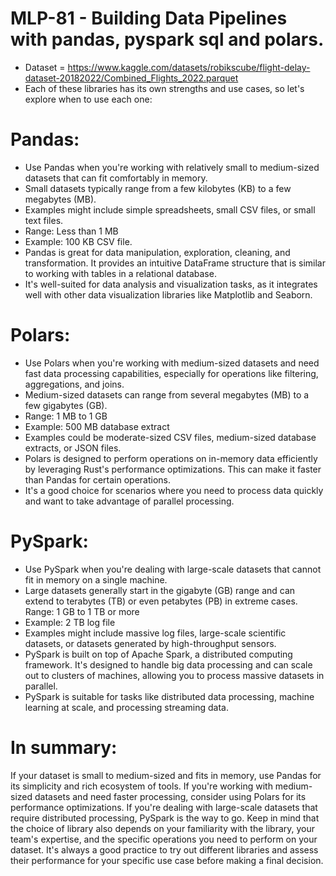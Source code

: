 # MLP-81 - Building Data Pipelines with pandas, pyspark sql and polars.
- Dataset = https://www.kaggle.com/datasets/robikscube/flight-delay-dataset-20182022/Combined_Flights_2022.parquet
- Each of these libraries has its own strengths and use cases, so let's explore when to use each one:

# Pandas:

- Use Pandas when you're working with relatively small to medium-sized datasets that can fit comfortably in memory.
- Small datasets typically range from a few kilobytes (KB) to a few megabytes (MB).
- Examples might include simple spreadsheets, small CSV files, or small text files.
- Range: Less than 1 MB
- Example: 100 KB CSV file. 
- Pandas is great for data manipulation, exploration, cleaning, and transformation. It provides an intuitive DataFrame structure that is similar to working with tables in a relational database.
- It's well-suited for data analysis and visualization tasks, as it integrates well with other data visualization libraries like Matplotlib and Seaborn.

# Polars:

- Use Polars when you're working with medium-sized datasets and need fast data processing capabilities, especially for operations like filtering, aggregations, and joins.
- Medium-sized datasets can range from several megabytes (MB) to a few gigabytes (GB).
- Range: 1 MB to 1 GB
- Example: 500 MB database extract
- Examples could be moderate-sized CSV files, medium-sized database extracts, or JSON files. 
- Polars is designed to perform operations on in-memory data efficiently by leveraging Rust's performance optimizations. This can make it faster than Pandas for certain operations.
- It's a good choice for scenarios where you need to process data quickly and want to take advantage of parallel processing.

# PySpark:

- Use PySpark when you're dealing with large-scale datasets that cannot fit in memory on a single machine.
-  Large datasets generally start in the gigabyte (GB) range and can extend to terabytes (TB) or even petabytes (PB) in extreme cases. Range: 1 GB to 1 TB or more
- Example: 2 TB log file
- Examples might include massive log files, large-scale scientific datasets, or datasets generated by high-throughput sensors.
- PySpark is built on top of Apache Spark, a distributed computing framework. It's designed to handle big data processing and can scale out to clusters of machines, allowing you to process massive datasets in parallel.
- PySpark is suitable for tasks like distributed data processing, machine learning at scale, and processing streaming data.

# In summary:

If your dataset is small to medium-sized and fits in memory, use Pandas for its simplicity and rich ecosystem of tools.
If you're working with medium-sized datasets and need faster processing, consider using Polars for its performance optimizations.
If you're dealing with large-scale datasets that require distributed processing, PySpark is the way to go.
Keep in mind that the choice of library also depends on your familiarity with the library, your team's expertise, and the specific operations you need to perform on your dataset. It's always a good practice to try out different libraries and assess their performance for your specific use case before making a final decision.
